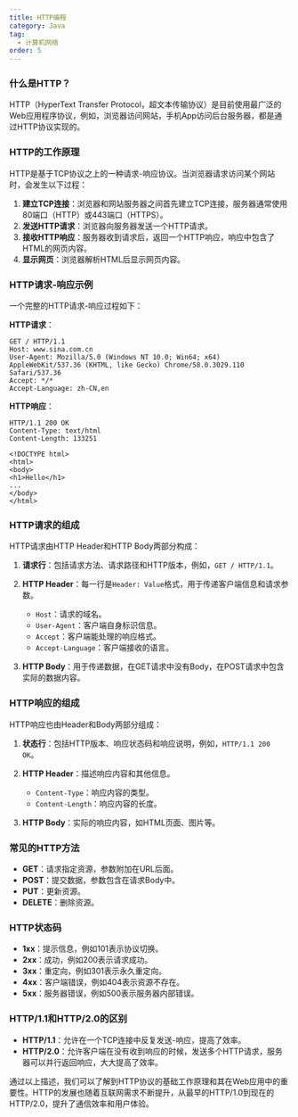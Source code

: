 ```yaml
---
title: HTTP编程
category: Java
tag:
  - 计算机网络
order: 5
---
```


### 什么是HTTP？

HTTP（HyperText Transfer Protocol，超文本传输协议）是目前使用最广泛的Web应用程序协议，例如，浏览器访问网站，手机App访问后台服务器，都是通过HTTP协议实现的。

### HTTP的工作原理

HTTP是基于TCP协议之上的一种请求-响应协议。当浏览器请求访问某个网站时，会发生以下过程：

1. **建立TCP连接**：浏览器和网站服务器之间首先建立TCP连接，服务器通常使用80端口（HTTP）或443端口（HTTPS）。
2. **发送HTTP请求**：浏览器向服务器发送一个HTTP请求。
3. **接收HTTP响应**：服务器收到请求后，返回一个HTTP响应，响应中包含了HTML的网页内容。
4. **显示网页**：浏览器解析HTML后显示网页内容。

### HTTP请求-响应示例

一个完整的HTTP请求-响应过程如下：

**HTTP请求**：
```
GET / HTTP/1.1
Host: www.sina.com.cn
User-Agent: Mozilla/5.0 (Windows NT 10.0; Win64; x64) AppleWebKit/537.36 (KHTML, like Gecko) Chrome/58.0.3029.110 Safari/537.36
Accept: */*
Accept-Language: zh-CN,en
```

**HTTP响应**：
```
HTTP/1.1 200 OK
Content-Type: text/html
Content-Length: 133251

<!DOCTYPE html>
<html>
<body>
<h1>Hello</h1>
...
</body>
</html>
```

### HTTP请求的组成

HTTP请求由HTTP Header和HTTP Body两部分构成：

1. **请求行**：包括请求方法、请求路径和HTTP版本，例如，`GET / HTTP/1.1`。
2. **HTTP Header**：每一行是`Header: Value`格式，用于传递客户端信息和请求参数。
   - `Host`：请求的域名。
   - `User-Agent`：客户端自身标识信息。
   - `Accept`：客户端能处理的响应格式。
   - `Accept-Language`：客户端接收的语言。

3. **HTTP Body**：用于传递数据，在GET请求中没有Body，在POST请求中包含实际的数据内容。

### HTTP响应的组成

HTTP响应也由Header和Body两部分组成：

1. **状态行**：包括HTTP版本、响应状态码和响应说明，例如，`HTTP/1.1 200 OK`。
2. **HTTP Header**：描述响应内容和其他信息。
   - `Content-Type`：响应内容的类型。
   - `Content-Length`：响应内容的长度。

3. **HTTP Body**：实际的响应内容，如HTML页面、图片等。

### 常见的HTTP方法

- **GET**：请求指定资源，参数附加在URL后面。
- **POST**：提交数据，参数包含在请求Body中。
- **PUT**：更新资源。
- **DELETE**：删除资源。

### HTTP状态码

- **1xx**：提示信息，例如101表示协议切换。
- **2xx**：成功，例如200表示请求成功。
- **3xx**：重定向，例如301表示永久重定向。
- **4xx**：客户端错误，例如404表示资源不存在。
- **5xx**：服务器错误，例如500表示服务器内部错误。

### HTTP/1.1和HTTP/2.0的区别

- **HTTP/1.1**：允许在一个TCP连接中反复发送-响应，提高了效率。
- **HTTP/2.0**：允许客户端在没有收到响应的时候，发送多个HTTP请求，服务器可以并行返回响应，大大提高了效率。

通过以上描述，我们可以了解到HTTP协议的基础工作原理和其在Web应用中的重要性。HTTP的发展也随着互联网需求不断提升，从最早的HTTP/1.0到现在的HTTP/2.0，提升了通信效率和用户体验。